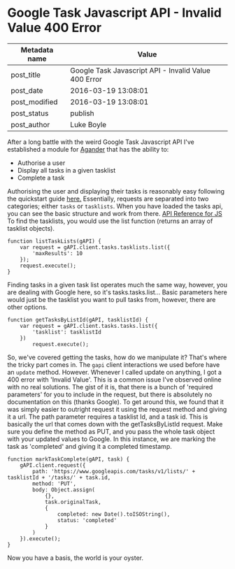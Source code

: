 # Google Task Javascript API - Invalid Value 400 Error

| Metadata name | Value                                                |
| ------------- | ---------------------------------------------------- |
| post_title    | Google Task Javascript API - Invalid Value 400 Error |
| post_date     | 2016-03-19 13:08:01                                  |
| post_modified | 2016-03-19 13:08:01                                  |
| post_status   | publish                                              |
| post_author   | Luke Boyle                                           |

After a long battle with the weird Google Task Javascript API I've established a module for [Agander](http://agander.io) that has the ability to:

-   Authorise a user
-   Display all tasks in a given tasklist
-   Complete a task

Authorising the user and displaying their tasks is reasonably easy following the quickstart guide [here.](https://developers.google.com/google-apps/tasks/quickstart/js#prerequisites) Essentially, requests are separated into two categories; either `tasks` or `tasklists`. When you have loaded the tasks api, you can see the basic structure and work from there. [API Reference for JS](https://developers.google.com/google-apps/tasks/v1/reference/) To find the tasklists, you would use the list function (returns an array of tasklist objects).

    function listTaskLists(gAPI) {
        var request = gAPI.client.tasks.tasklists.list({
            'maxResults': 10
        });
        request.execute();
    }

Finding tasks in a given task list operates much the same way, however, you are dealing with Google here, so it's tasks.tasks.list... Basic parameters here would just be the tasklist you want to pull tasks from, however, there are other options.

    function getTasksByListId(gAPI, tasklistId) {
        var request = gAPI.client.tasks.tasks.list({
            'tasklist': tasklistId
        })
            request.execute();

So, we've covered getting the tasks, how do we manipulate it? That's where the tricky part comes in. The `gapi` client interactions we used before have an `update` method. However. Whenever I called update on anything, I got a 400 error with 'Invalid Value'. This is a common issue I've observed online with no real solutions. The gist of it is, that there is a bunch of 'required parameters' for you to include in the request, but there is absolutely no documentation on this (thanks Google). To get around this, we found that it was simply easier to outright request it using the request method and giving it a url. The path parameter requires a tasklist Id, and a task id. This is basically the url that comes down with the getTasksByListId request. Make sure you define the method as PUT, and you pass the whole task object with your updated values to Google. In this instance, we are marking the task as 'completed' and giving it a completed timestamp.

    function markTaskComplete(gAPI, task) {
        gAPI.client.request({
            path: 'https://www.googleapis.com/tasks/v1/lists/' + tasklistId + '/tasks/' + task.id,
            method: 'PUT',
            body: Object.assign(
                {},
                task.originalTask,
                {
                    completed: new Date().toISOString(),
                    status: 'completed'
                }
            )
        }).execute();
    }

Now you have a basis, the world is your oyster.
